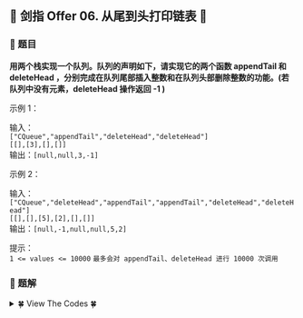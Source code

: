## &#127800; 剑指 Offer 06. 从尾到头打印链表 &#127800;

### &#127826; 题目

**用两个栈实现一个队列。队列的声明如下，请实现它的两个函数 appendTail 和 deleteHead ，分别完成在队列尾部插入整数和在队列头部删除整数的功能。(若队列中没有元素，deleteHead 操作返回 -1 )**

示例 1：

输入：<br>
`["CQueue","appendTail","deleteHead","deleteHead"]`<br>
`[[],[3],[],[]]`<br>
输出：`[null,null,3,-1]`<br>

示例 2：

输入：<br>
`["CQueue","deleteHead","appendTail","appendTail","deleteHead","deleteHead"]`<br>
`[[],[],[5],[2],[],[]]`<br>
输出：`[null,-1,null,null,5,2]`<br>

提示：<br>
`1 <= values <= 10000`
`最多会对 appendTail、deleteHead 进行 10000 次调用`



### &#127826; 题解


<details>
<summary>&#127808; View The Codes &#127808;</summary>

```java
package LeetCode_2021.Coding_2021_02_04;

import java.util.LinkedList;

public class Offer09 {

    /**
     * A 栈只负责添加
     * B栈负责将A栈的元素弹出后存储下来，然后弹出达到换序的效果
     */
    LinkedList<Integer> A, B;

        public  Offer09() {
            A = new LinkedList<Integer>();
            B = new LinkedList<Integer>();
        }

        public void appendTail(int value) {
            A.addLast(value);
        }

        public int deleteHead() {

            // 三种情况

            // 在B栈有元素时，无序从A栈调取，直接弹栈
            if(!B.isEmpty()) return B.removeLast();

            // 在B栈为空，且A栈为空时直接退出
            if(A.isEmpty()) return -1;

            // 在B栈为空，A栈不为空时，先从A栈调取元素
            while(!A.isEmpty())
                B.addLast(A.removeLast());

            // 然后弹栈
            return B.removeLast();
        }

        public static void main(String[] args){
            Offer09 o1 = new Offer09();
            o1.appendTail(1);
            o1.appendTail(2);
            o1.appendTail(3);
            System.out.println(o1.deleteHead());
        }
}

```
</details>
